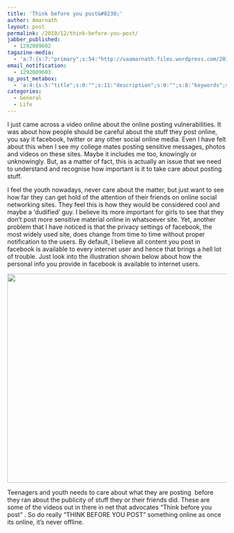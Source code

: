 ```yaml
---
title: 'Think before you post&#8230;'
author: Amarnath
layout: post
permalink: /2010/12/think-before-you-post/
jabber_published:
  - 1292089602
tagazine-media:
  - 'a:7:{s:7:"primary";s:54:"http://vaamarnath.files.wordpress.com/2010/12/2010.png";s:6:"images";a:1:{s:54:"http://vaamarnath.files.wordpress.com/2010/12/2010.png";a:6:{s:8:"file_url";s:54:"http://vaamarnath.files.wordpress.com/2010/12/2010.png";s:5:"width";s:3:"802";s:6:"height";s:3:"661";s:4:"type";s:5:"image";s:4:"area";s:6:"530122";s:9:"file_path";s:0:"";}}s:6:"videos";a:0:{}s:11:"image_count";s:1:"1";s:6:"author";s:7:"7275700";s:7:"blog_id";s:8:"14700329";s:9:"mod_stamp";s:19:"2010-12-11 17:46:39";}'
email_notification:
  - 1292089603
sp_post_metabox:
  - 'a:4:{s:5:"title";s:0:"";s:11:"description";s:0:"";s:8:"keywords";s:0:"";s:7:"noindex";s:0:"";}'
categories:
  - General
  - Life
---
```

<p id="top" />
I just came across a video online about the online posting vulnerabilities. It was about how people should be careful about the stuff they post online, you say it facebook, twitter or any other social online media. Even I have felt about this when I see my college mates posting sensitive messages, photos and videos on these sites. Maybe it includes me too, knowingly or unknowingly. But, as a matter of fact, this is actually an issue that we need to understand and recognise how important is it to take care about posting stuff.</p> 

I feel the youth nowadays, never care about the matter, but just want to see how far they can get hold of the attention of their friends on online social networking sites. They feel this is how they would be considered cool and maybe a &#8216;dudified&#8217; guy. I believe its more important for girls to see that they don&#8217;t post more sensitive material online in whatsoever site. Yet, another problem that I have noticed is that the privacy settings of facebook, the most widely used site, does change from time to time without proper notification to the users. By default, I believe all content you post in facebook is available to every internet user and hence that brings a hell lot of trouble. Just look into the illustration shown below about how the personal info you provide in facebook is available to internet users.
</p>

<p style="text-align: center;">
  <a href="http://vaamarnath.co.in/wp-blog/wp-content/uploads/2010/12/2010.png"><img class="aligncenter size-full wp-image-307" title="Facebook infiltrations" src="http://vaamarnath.co.in/wp-blog/wp-content/uploads/2010/12/2010.png" alt="" width="581" height="479" /></a>
</p>

<p style="text-align: left;">
  Teenagers and youth needs to care about what they are posting  before they ran about the publicity of stuff they or their friends did. These are some of the videos out in there in net that advocates &#8220;Think before you post&#8221; . So do really &#8220;THINK BEFORE YOU POST&#8221; something online as once its online, it&#8217;s never offline.
</p>



<p style="text-align: left;">